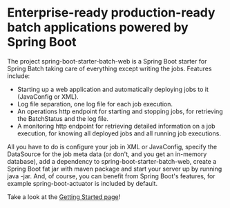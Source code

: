 Enterprise-ready production-ready batch applications powered by Spring Boot
=============================
The project spring-boot-starter-batch-web is a Spring Boot starter for Spring Batch taking care of everything except writing the jobs. Features include:

* Starting up a web application and automatically deploying jobs to it (JavaConfig or XML).
* Log file separation, one log file for each job execution.
* An operations http endpoint for starting and stopping jobs, for retrieving the BatchStatus and the log file.
* A monitoring http endpoint for retrieving detailed information on a job execution, for knowing all deployed jobs and all running job executions.

All you have to do is configure your job in XML or JavaConfig, specify the DataSource for the job meta data (or don't, and you get an in-memory database), add a dependency to spring-boot-starter-batch-web, create a Spring Boot fat jar with maven package and start your server up by running java -jar. And, of course, you can benefit from Spring Boot's features, for example spring-boot-actuator is included by default.

Take a look at the [Getting Started page](https://github.com/codecentric/spring-boot-starter-batch-web/wiki/Getting-Started)!
